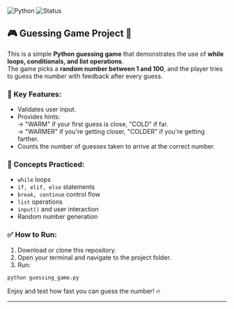 ![Python](https://img.shields.io/badge/Python-3.x-blue?logo=python)
![Status](https://img.shields.io/badge/Project-Complete-brightgreen)

## 🎮 Guessing Game Project 🎯

This is a simple **Python guessing game** that demonstrates the use of **while loops, conditionals, and list operations**.  
The game picks a **random number between 1 and 100**, and the player tries to guess the number with feedback after every guess.

### 🚀 Key Features:
- Validates user input.
- Provides hints:  
  → "WARM" if your first guess is close, "COLD" if far.  
  → "WARMER" if you're getting closer, "COLDER" if you're getting farther.
- Counts the number of guesses taken to arrive at the correct number.

### 🧩 Concepts Practiced:
- `while` loops
- `if, elif, else` statements
- `break, continue` control flow
- `list` operations
- `input()` and user interaction
- Random number generation

### ✅ How to Run:
1. Download or clone this repository.
2. Open your terminal and navigate to the project folder.
3. Run:
```bash
python guessing_game.py
```

Enjoy and test how fast you can guess the number! 🔥

---
